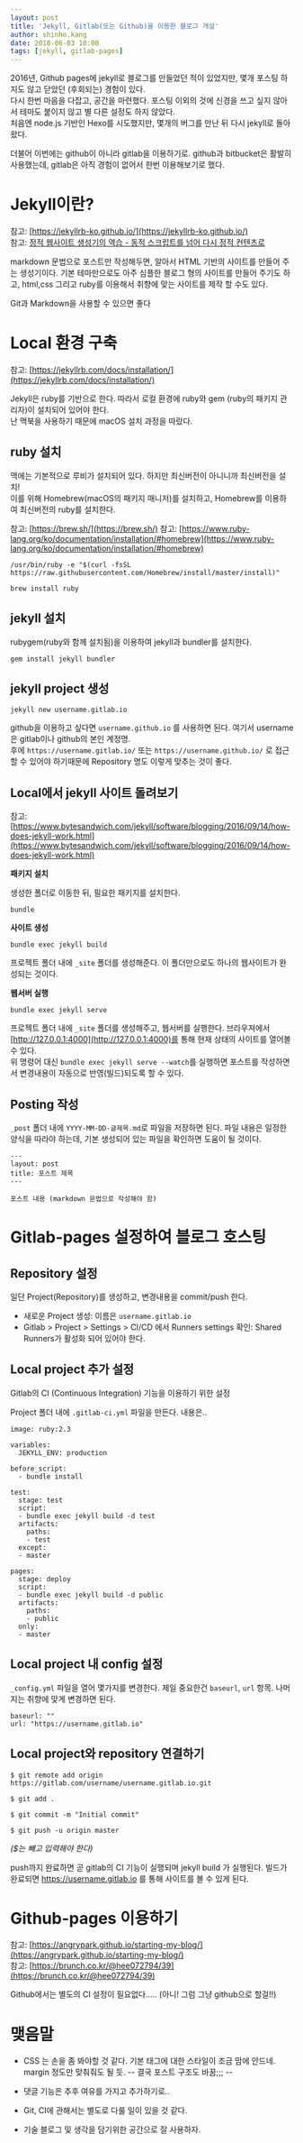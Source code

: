 ```yaml
---
layout: post
title: 'Jekyll, Gitlab(또는 Github)을 이용한 블로그 개설'
author: shinho.kang
date: 2018-06-03 10:00
tags: [jekyll, gitlab-pages]
---
```


2016년, Github pages에 jekyll로 블로그를 만들었던 적이 있었지만, 몇개 포스팅 하지도 않고 닫았던 (후회되는) 경험이 있다.  
다시 한번 마음을 다잡고, 공간을 마련했다. 포스팅 이외의 것에 신경을 쓰고 싶지 않아서 테마도 붙이지 않고 별 다른 설정도 하지 않았다.  
처음엔 node.js 기반인 Hexo를 시도했지만, 몇개의 버그를 만난 뒤 다시 jekyll로 돌아왔다.

더불어 이번에는 github이 아니라 gitlab을 이용하기로. github과 bitbucket은 활발히 사용했는데, gitlab은 아직 경험이 없어서 한번 이용해보기로 했다.

  
# Jekyll이란?
참고: [https://jekyllrb-ko.github.io/](https://jekyllrb-ko.github.io/)  
참고: [정적 웹사이트 생성기의 역습 - 동적 스크립트를 넘어 다시 정적 컨텐츠로](http://blog.nacyot.com/articles/2014-01-15-static-site-generator/)  

markdown 문법으로 포스트만 작성해두면, 알아서 HTML 기반의 사이트를 만들어 주는 생성기이다. 기본 테마만으로도 아주 심플한 블로그 형의 사이트를 만들어 주기도 하고, html,css 그리고 ruby를 이용해서 취향에 맞는 사이트를 제작 할 수도 있다.

Git과 Markdown을 사용할 수 있으면 좋다


# Local 환경 구축

참고: [https://jekyllrb.com/docs/installation/](https://jekyllrb.com/docs/installation/)

Jekyll은 ruby를 기반으로 한다. 따라서 로컬 환경에 ruby와 gem (ruby의 패키지 관리자)이 설치되어 있어야 한다.  
난 맥북을 사용하기 때문에 macOS 설치 과정을 따랐다.

  
## ruby 설치
맥에는 기본적으로 루비가 설치되어 있다. 하지만 최신버전이 아니니까 최신버전을 설치!  
이를 위해 Homebrew(macOS의 패키지 매니저)를 설치하고, Homebrew를 이용하여 최신버전의 ruby를 설치한다.

참고: [https://brew.sh/](https://brew.sh/)
참고: [https://www.ruby-lang.org/ko/documentation/installation/#homebrew](https://www.ruby-lang.org/ko/documentation/installation/#homebrew)

```
/usr/bin/ruby -e "$(curl -fsSL https://raw.githubusercontent.com/Homebrew/install/master/install)"
```

```
brew install ruby
```
  
## jekyll 설치
rubygem(ruby와 함께 설치됨)을 이용하여 jekyll과 bundler를 설치한다.
```
gem install jekyll bundler
```
  
## jekyll project 생성
```
jekyll new username.gitlab.io
```
github을 이용하고 싶다면 `username.github.io` 를 사용하면 된다. 여기서 username은 gitlab이나 github의 본인 계정명.  
후에 `https://username.gitlab.io/` 또는 `https://username.github.io/` 로 접근할 수 있어야 하기때문에 Repository 명도 이렇게 맞추는 것이 좋다.

  
## Local에서 jekyll 사이트 돌려보기
참고: [https://www.bytesandwich.com/jekyll/software/blogging/2016/09/14/how-does-jekyll-work.html](https://www.bytesandwich.com/jekyll/software/blogging/2016/09/14/how-does-jekyll-work.html)

**패키지 설치**  


생성한 폴더로 이동한 뒤, 필요한 패키지를 설치한다.
```
bundle
```


**사이트 생성**  
```
bundle exec jekyll build
```
프로젝트 폴더 내에 `_site` 폴더를 생성해준다. 이 폴더만으로도 하나의 웹사이트가 완성되는 것이다.

**웹서버 실행**  
```
bundle exec jekyll serve
```
프로젝트 폴더 내에 `_site` 폴더를 생성해주고, 웹서버를 실행한다. 브라우져에서 [http://127.0.0.1:4000](http://127.0.0.1:4000)를 통해 현재 상태의 사이트를 열어볼 수 있다.  
위 명령어 대신 `bundle exec jekyll serve --watch`를 실행하면 포스트를 작성하면서 변경내용이 자동으로 반영(빌드)되도록 할 수 있다.


## Posting 작성
`_post` 폴더 내에 `YYYY-MM-DD-글제목.md`로 파일을 저장하면 된다. 파일 내용은 일정한 양식을 따라야 하는데, 기본 생성되어 있는 파일을 확인하면 도움이 될 것이다.

```
---
layout: post
title: 포스트 제목
---

포스트 내용 (markdown 문법으로 작성해야 함)
```


# Gitlab-pages 설정하여 블로그 호스팅

## Repository 설정
일단 Project(Repository)를 생성하고, 변경내용을 commit/push 한다.

* 새로운 Project 생성: 이름은 `username.gitlab.io`
* Gitlab > Project > Settings > CI/CD 에서 Runners settings 확인: Shared Runners가 활성화 되어 있어야 한다.


## Local project 추가 설정

Gitlab의 CI (Continuous Integration) 기능을 이용하기 위한 설정

Project 폴더 내에 `.gitlab-ci.yml` 파일을 만든다. 내용은..

```
image: ruby:2.3

variables:
  JEKYLL_ENV: production

before_script:
  - bundle install

test:
  stage: test
  script:
  - bundle exec jekyll build -d test
  artifacts:
    paths:
    - test
  except:
  - master

pages:
  stage: deploy
  script:
  - bundle exec jekyll build -d public
  artifacts:
    paths:
    - public
  only:
  - master
```


## Local project 내 config 설정

`_config.yml` 파일을 열어 몇가지를 변경한다. 제일 중요한건 `baseurl`, `url` 항목. 나머지는 취향에 맞게 변경하면 된다. 

```
baseurl: ""
url: "https://username.gitlab.io"
```



## Local project와 repository 연결하기
```
$ git remote add origin https://gitlab.com/username/username.gitlab.io.git

$ git add .

$ git commit -m "Initial commit"

$ git push -u origin master
```

*($는 빼고 입력해야 한다)*

push까지 완료하면 곧 gitlab의 CI 기능이 실행되며 jekyll build 가 실행된다. 빌드가 완료되면 https://username.gitlab.io 를 통해 사이트를 볼 수 있게 된다.


# Github-pages 이용하기
참고: [https://angrypark.github.io/starting-my-blog/](https://angrypark.github.io/starting-my-blog/)  
참고: [https://brunch.co.kr/@hee072794/39](https://brunch.co.kr/@hee072794/39)

Github에서는 별도의 CI 설정이 필요없다..... (아니! 그럼 그냥 github으로 할걸!!)



# 맺음말

* CSS 는 손을 좀 봐야할 것 같다. 기본 태그에 대한 스타일이 조금 맘에 안드네. margin 정도만 맞춰줘도 될 듯. -- 결국 포스트 구조도 바꿈;;; --

* 댓글 기능은 추후 여유를 가지고 추가하기로..

* Git, CI에 관해서는 별도로 다룰 일이 있을 것 같다. 

* 기술 블로그 및 생각을 담기위한 공간으로 잘 사용하자.
